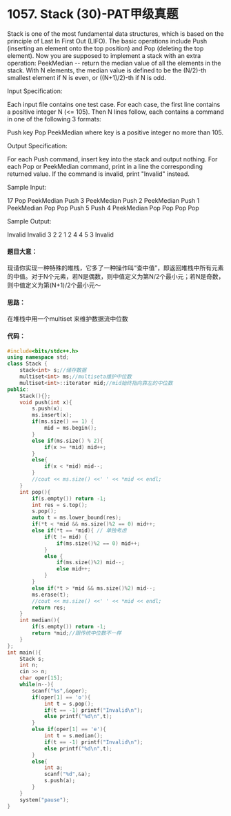 # 1057. Stack (30)-PAT甲级真题

Stack is one of the most fundamental data structures, which is based on the principle of Last In First Out (LIFO). The basic operations include Push (inserting an element onto the top position) and Pop (deleting the top element). Now you are supposed to implement a stack with an extra operation: PeekMedian -- return the median value of all the elements in the stack. With N elements, the median value is defined to be the (N/2)-th smallest element if N is even, or ((N+1)/2)-th if N is odd.

Input Specification:

Each input file contains one test case. For each case, the first line contains a positive integer N (<= 105). Then N lines follow, each contains a command in one of the following 3 formats:

Push key
Pop
PeekMedian
where key is a positive integer no more than 105.

Output Specification:

For each Push command, insert key into the stack and output nothing. For each Pop or PeekMedian command, print in a line the corresponding returned value. If the command is invalid, print "Invalid" instead.

Sample Input:

17
Pop
PeekMedian
Push 3
PeekMedian
Push 2
PeekMedian
Push 1
PeekMedian
Pop
Pop
Push 5
Push 4
PeekMedian
Pop
Pop
Pop
Pop

Sample Output:

Invalid
Invalid
3
2
2
1
2
4
4
5
3
Invalid

#### 题目大意：

现请你实现一种特殊的堆栈，它多了一种操作叫“查中值”，即返回堆栈中所有元素的中值。对于N个元素，若N是偶数，则中值定义为第N/2个最小元；若N是奇数，则中值定义为第(N+1)/2个最小元～

#### 思路：

在堆栈中用一个multiset 来维护数据流中位数

#### 代码：

```cpp
#include<bits/stdc++.h>
using namespace std;
class Stack {
    stack<int> s;//储存数据
    multiset<int> ms;//multiseta维护中位数
    multiset<int>::iterator mid;//mid始终指向靠左的中位数
public:
    Stack(){};
    void push(int x){
        s.push(x);
        ms.insert(x);
        if(ms.size() == 1) {         
            mid = ms.begin();
        }
        else if(ms.size() % 2){
            if(x >= *mid) mid++;
        }
        else{
            if(x < *mid) mid--;
        }
        //cout << ms.size() <<' ' << *mid << endl;
    }
    int pop(){
        if(s.empty()) return -1;
        int res = s.top();
        s.pop();
        auto t = ms.lower_bound(res);
        if(*t < *mid && ms.size()%2 == 0) mid++;
        else if(*t == *mid){ // 单独考虑
            if(t != mid) {
                if(ms.size()%2 == 0) mid++;
            }
            else {
                if(ms.size()%2) mid--;
                else mid++;
            }
        }
        else if(*t > *mid && ms.size()%2) mid--;
        ms.erase(t);
        //cout << ms.size() <<' ' << *mid << endl;
        return res;
    }
    int median(){
        if(s.empty()) return -1;
        return *mid;//跟传统中位数不一样
    }
};
int main(){
    Stack s;
    int n;
    cin >> n;
    char oper[15];
    while(n--){
        scanf("%s",&oper);
        if(oper[1] == 'o'){
            int t = s.pop();
            if(t == -1) printf("Invalid\n");
            else printf("%d\n",t);
        }
        else if(oper[1] == 'e'){
            int t = s.median();
            if(t == -1) printf("Invalid\n");
            else printf("%d\n",t);
        }
        else{
            int a;
            scanf("%d",&a);
            s.push(a);
        }
    }
    system("pause");
}
```



